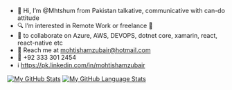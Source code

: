 - 👋 Hi, I’m @Mhtshum from Pakistan talkative, communicative with can-do attitude
- :mag: I’m interested in Remote Work or freelance 👀 
- 💞️ to collaborate on Azure, AWS, DEVOPS, dotnet core, xamarin, react, react-native etc
- :email: Reach me at mohtishamzubair@hotmail.com  
- :calling: +92 333 301 2454
- :information_source: https://pk.linkedin.com/in/mohtishamzubair

[![My GitHub Stats](https://github-readme-stats.vercel.app/api/?username=Mhtshum&count_private=true&theme=tokyonight&showicons=true)]()
[![My GitHub Language Stats](https://github-readme-stats.vercel.app/api/top-langs/?username=Mhtshum&langs_count=5&theme=tokyonight)]()
